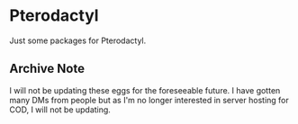 # Pterodactyl
Just some packages for Pterodactyl.

## Archive Note

I will not be updating these eggs for the foreseeable future. I have gotten many DMs from people but as I'm no longer interested in server hosting for COD, I will not be updating.
